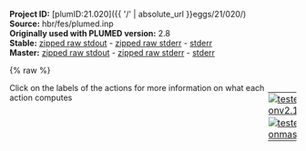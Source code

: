 **Project ID:** [plumID:21.020]({{ '/' | absolute_url }}eggs/21/020/)  
**Source:** hbr/fes/plumed.inp  
**Originally used with PLUMED version:** 2.8  
**Stable:** [zipped raw stdout](plumed.inp.plumed.stdout.txt.zip) - [zipped raw stderr](plumed.inp.plumed.stderr.txt.zip) - [stderr](plumed.inp.plumed.stderr)  
**Master:** [zipped raw stdout](plumed.inp.plumed_master.stdout.txt.zip) - [zipped raw stderr](plumed.inp.plumed_master.stderr.txt.zip) - [stderr](plumed.inp.plumed_master.stderr)  

{% raw %}
<div style="width: 100%; float:left">
<div style="width: 90%; float:left" id="value_details_data/hbr/fes/plumed.inp"> Click on the labels of the actions for more information on what each action computes </div>
<div style="width: 10%; float:left"><table><tr><td style="padding:1px"><a href="plumed.inp.plumed.stderr"><img src="https://img.shields.io/badge/v2.10-passing-green.svg" alt="tested onv2.10" /></a></td></tr><tr><td style="padding:1px"><a href="plumed.inp.plumed_master.stderr"><img src="https://img.shields.io/badge/master-failed-red.svg" alt="tested onmaster" /></a></td></tr></table></div></div>
<pre style="width=97%;">
<span class="plumedtooltip" style="color:green">UNITS<span class="right">This command sets the internal units for the code. <a href="https://www.plumed.org/doc-master/user-doc/html/_u_n_i_t_s.html" style="color:green">More details</a><i></i></span></span> <span class="plumedtooltip">LENGTH<span class="right">the units of lengths<i></i></span></span>=A <span class="plumedtooltip">TIME<span class="right">the units of time<i></i></span></span>=fs

<span style="display:none;" id="data/hbr/fes/plumed.inp">The UNITS action with label <b></b> calculates something</span><b name="data/hbr/fes/plumed.inpd1" onclick='showPath("data/hbr/fes/plumed.inp","data/hbr/fes/plumed.inpd1","data/hbr/fes/plumed.inpd1","brown")'>d1</b>: <span class="plumedtooltip" style="color:green">DISTANCE<span class="right">Calculate the distance between a pair of atoms. <a href="https://www.plumed.org/doc-master/user-doc/html/_d_i_s_t_a_n_c_e.html" style="color:green">More details</a><i></i></span></span> <span class="plumedtooltip">ATOMS<span class="right">the pair of atom that we are calculating the distance between<i></i></span></span>=10,11 <span class="plumedtooltip">NOPBC<span class="right"> ignore the periodic boundary conditions when calculating distances<i></i></span></span>
<span style="display:none;" id="data/hbr/fes/plumed.inpd1">The DISTANCE action with label <b>d1</b> calculates the following quantities:<table  align="center" frame="void" width="95%" cellpadding="5%"><tr><td width="5%"><b> Quantity </b>  </td><td><b> Description </b> </td></tr><tr><td width="5%">d1.value</td><td>the DISTANCE between this pair of atoms</td></tr></table></span><b name="data/hbr/fes/plumed.inpd2" onclick='showPath("data/hbr/fes/plumed.inp","data/hbr/fes/plumed.inpd2","data/hbr/fes/plumed.inpd2","brown")'>d2</b>: <span class="plumedtooltip" style="color:green">DISTANCE<span class="right">Calculate the distance between a pair of atoms. <a href="https://www.plumed.org/doc-master/user-doc/html/_d_i_s_t_a_n_c_e.html" style="color:green">More details</a><i></i></span></span> <span class="plumedtooltip">ATOMS<span class="right">the pair of atom that we are calculating the distance between<i></i></span></span>=11,1  <span class="plumedtooltip">NOPBC<span class="right"> ignore the periodic boundary conditions when calculating distances<i></i></span></span>
<span style="display:none;" id="data/hbr/fes/plumed.inpd2">The DISTANCE action with label <b>d2</b> calculates the following quantities:<table  align="center" frame="void" width="95%" cellpadding="5%"><tr><td width="5%"><b> Quantity </b>  </td><td><b> Description </b> </td></tr><tr><td width="5%">d2.value</td><td>the DISTANCE between this pair of atoms</td></tr></table></span><b name="data/hbr/fes/plumed.inpd3" onclick='showPath("data/hbr/fes/plumed.inp","data/hbr/fes/plumed.inpd3","data/hbr/fes/plumed.inpd3","brown")'>d3</b>: <span class="plumedtooltip" style="color:green">DISTANCE<span class="right">Calculate the distance between a pair of atoms. <a href="https://www.plumed.org/doc-master/user-doc/html/_d_i_s_t_a_n_c_e.html" style="color:green">More details</a><i></i></span></span> <span class="plumedtooltip">ATOMS<span class="right">the pair of atom that we are calculating the distance between<i></i></span></span>=10,2  <span class="plumedtooltip">NOPBC<span class="right"> ignore the periodic boundary conditions when calculating distances<i></i></span></span>
<span style="display:none;" id="data/hbr/fes/plumed.inpd3">The DISTANCE action with label <b>d3</b> calculates the following quantities:<table  align="center" frame="void" width="95%" cellpadding="5%"><tr><td width="5%"><b> Quantity </b>  </td><td><b> Description </b> </td></tr><tr><td width="5%">d3.value</td><td>the DISTANCE between this pair of atoms</td></tr></table></span><b name="data/hbr/fes/plumed.inpd4" onclick='showPath("data/hbr/fes/plumed.inp","data/hbr/fes/plumed.inpd4","data/hbr/fes/plumed.inpd4","brown")'>d4</b>: <span class="plumedtooltip" style="color:green">DISTANCE<span class="right">Calculate the distance between a pair of atoms. <a href="https://www.plumed.org/doc-master/user-doc/html/_d_i_s_t_a_n_c_e.html" style="color:green">More details</a><i></i></span></span> <span class="plumedtooltip">ATOMS<span class="right">the pair of atom that we are calculating the distance between<i></i></span></span>=11,2  <span class="plumedtooltip">NOPBC<span class="right"> ignore the periodic boundary conditions when calculating distances<i></i></span></span>
<span style="display:none;" id="data/hbr/fes/plumed.inpd4">The DISTANCE action with label <b>d4</b> calculates the following quantities:<table  align="center" frame="void" width="95%" cellpadding="5%"><tr><td width="5%"><b> Quantity </b>  </td><td><b> Description </b> </td></tr><tr><td width="5%">d4.value</td><td>the DISTANCE between this pair of atoms</td></tr></table></span><b name="data/hbr/fes/plumed.inpd5" onclick='showPath("data/hbr/fes/plumed.inp","data/hbr/fes/plumed.inpd5","data/hbr/fes/plumed.inpd5","brown")'>d5</b>: <span class="plumedtooltip" style="color:green">DISTANCE<span class="right">Calculate the distance between a pair of atoms. <a href="https://www.plumed.org/doc-master/user-doc/html/_d_i_s_t_a_n_c_e.html" style="color:green">More details</a><i></i></span></span> <span class="plumedtooltip">ATOMS<span class="right">the pair of atom that we are calculating the distance between<i></i></span></span>=10,1  <span class="plumedtooltip">NOPBC<span class="right"> ignore the periodic boundary conditions when calculating distances<i></i></span></span>
<span style="display:none;" id="data/hbr/fes/plumed.inpd5">The DISTANCE action with label <b>d5</b> calculates the following quantities:<table  align="center" frame="void" width="95%" cellpadding="5%"><tr><td width="5%"><b> Quantity </b>  </td><td><b> Description </b> </td></tr><tr><td width="5%">d5.value</td><td>the DISTANCE between this pair of atoms</td></tr></table></span><b name="data/hbr/fes/plumed.inpd6" onclick='showPath("data/hbr/fes/plumed.inp","data/hbr/fes/plumed.inpd6","data/hbr/fes/plumed.inpd6","brown")'>d6</b>: <span class="plumedtooltip" style="color:green">DISTANCE<span class="right">Calculate the distance between a pair of atoms. <a href="https://www.plumed.org/doc-master/user-doc/html/_d_i_s_t_a_n_c_e.html" style="color:green">More details</a><i></i></span></span> <span class="plumedtooltip">ATOMS<span class="right">the pair of atom that we are calculating the distance between<i></i></span></span>=1,2   <span class="plumedtooltip">NOPBC<span class="right"> ignore the periodic boundary conditions when calculating distances<i></i></span></span>
<br/><span style="display:none;" id="data/hbr/fes/plumed.inpd6">The DISTANCE action with label <b>d6</b> calculates the following quantities:<table  align="center" frame="void" width="95%" cellpadding="5%"><tr><td width="5%"><b> Quantity </b>  </td><td><b> Description </b> </td></tr><tr><td width="5%">d6.value</td><td>the DISTANCE between this pair of atoms</td></tr></table></span><b name="data/hbr/fes/plumed.inpuwall" onclick='showPath("data/hbr/fes/plumed.inp","data/hbr/fes/plumed.inpuwall","data/hbr/fes/plumed.inpuwall","brown")'>uwall</b>: <span class="plumedtooltip" style="color:green">UPPER_WALLS<span class="right">Defines a wall for the value of one or more collective variables, <a href="https://www.plumed.org/doc-master/user-doc/html/_u_p_p_e_r__w_a_l_l_s.html" style="color:green">More details</a><i></i></span></span> <span class="plumedtooltip">ARG<span class="right">the arguments on which the bias is acting<i></i></span></span>=<b name="data/hbr/fes/plumed.inpd1">d1</b>,<b name="data/hbr/fes/plumed.inpd2">d2</b>,<b name="data/hbr/fes/plumed.inpd3">d3</b>,<b name="data/hbr/fes/plumed.inpd4">d4</b>,<b name="data/hbr/fes/plumed.inpd5">d5</b>,<b name="data/hbr/fes/plumed.inpd6">d6</b> <span class="plumedtooltip">AT<span class="right">the positions of the wall<i></i></span></span>=3.0,3.0,3.0,3.0,3.0,3.0 <span class="plumedtooltip">KAPPA<span class="right">the force constant for the wall<i></i></span></span>=100,100,100,100,100,100

<span style="display:none;" id="data/hbr/fes/plumed.inpuwall">The UPPER_WALLS action with label <b>uwall</b> calculates the following quantities:<table  align="center" frame="void" width="95%" cellpadding="5%"><tr><td width="5%"><b> Quantity </b>  </td><td><b> Description </b> </td></tr><tr><td width="5%">uwall.bias</td><td>the instantaneous value of the bias potential</td></tr><tr><td width="5%">uwall.force2</td><td>the instantaneous value of the squared force due to this bias potential</td></tr></table></span><b name="data/hbr/fes/plumed.inpcv" onclick='showPath("data/hbr/fes/plumed.inp","data/hbr/fes/plumed.inpcv","data/hbr/fes/plumed.inpcv","brown")'>cv</b>: <span class="plumedtooltip" style="color:green">COMBINE<span class="right">Calculate a polynomial combination of a set of other variables. <a href="https://www.plumed.org/doc-master/user-doc/html/_c_o_m_b_i_n_e.html" style="color:green">More details</a><i></i></span></span> <span class="plumedtooltip">ARG<span class="right">the values input to this function<i></i></span></span>=<b name="data/hbr/fes/plumed.inpd1">d1</b>,<b name="data/hbr/fes/plumed.inpd2">d2</b>,<b name="data/hbr/fes/plumed.inpd3">d3</b>,<b name="data/hbr/fes/plumed.inpd4">d4</b>,<b name="data/hbr/fes/plumed.inpd5">d5</b>,<b name="data/hbr/fes/plumed.inpd6">d6</b> <span class="plumedtooltip">COEFFICIENTS<span class="right"> the coefficients of the arguments in your function<i></i></span></span>=0.661,-0.656,-0.328,0.011,-0.021,0.157 <span class="plumedtooltip">PERIODIC<span class="right">if the output of your function is periodic then you should specify the periodicity of the function<i></i></span></span>=NO


<span style="display:none;" id="data/hbr/fes/plumed.inpcv">The COMBINE action with label <b>cv</b> calculates the following quantities:<table  align="center" frame="void" width="95%" cellpadding="5%"><tr><td width="5%"><b> Quantity </b>  </td><td><b> Description </b> </td></tr><tr><td width="5%">cv.value</td><td>a linear compbination</td></tr></table></span><span class="plumedtooltip" style="color:green">ANN<span class="right">Calculates the ANN-function. <a href="https://www.plumed.org/doc-master/user-doc/html/_a_n_n.html" style="color:green">More details</a><i></i></span></span> ...
  <span class="plumedtooltip">LABEL<span class="right">a label for the action so that its output can be referenced in the input to other actions<i></i></span></span>=<b name="data/hbr/fes/plumed.inpfesfit" onclick='showPath("data/hbr/fes/plumed.inp","data/hbr/fes/plumed.inpfesfit","data/hbr/fes/plumed.inpfesfit","brown")'>fesfit</b>
  <span class="plumedtooltip">ARG<span class="right">the labels of the values from which the function is calculated<i></i></span></span>=<b name="data/hbr/fes/plumed.inpcv">cv</b>
  <span class="plumedtooltip">NUM_LAYERS<span class="right">number of layers of the neural network<i></i></span></span>=3
  <span class="plumedtooltip">NUM_NODES<span class="right">numbers of nodes in each layer of the neural network<i></i></span></span>=1,48,1
  <span class="plumedtooltip">ACTIVATIONS<span class="right">activation functions for the neural network<i></i></span></span>=Tanh,Linear
  <span class="plumedtooltip">WEIGHTS0<span class="right">flattened weight arrays connecting adjacent layers, WEIGHTS0 represents flattened weight array connecting layer 0 and layer 1, WEIGHTS1 represents flattened weight array connecting layer 1 and layer 2, <i></i></span></span>=7.02603134,-7.10656245,6.87468804,6.44175163,-8.05901739,-9.92301921,8.70412179,5.24445234,-7.15034183,-4.89640601,5.23411097,-6.16335667,-5.80727531,6.09854222,9.03723364,-6.19909808,4.87341508,5.4844505,5.17560729,5.05697771,5.93438394,-5.71471957,-4.80556544,7.25557632,9.47419942,-4.59945602,6.16870363,8.73579702,-6.5963175,-3.4826426,6.87015659,4.32398507,-5.7119825,-3.62043586,5.52290261,-5.41269008,6.43750182,-4.61871456,6.61789092,4.69954468,8.29040765,-10.11716514,7.04612104,-5.44254231,4.57136333,-9.15486747,-4.94113593,6.71545542
  <span class="plumedtooltip">WEIGHTS1<span class="right">flattened weight arrays connecting adjacent layers, WEIGHTS0 represents flattened weight array connecting layer 0 and layer 1, WEIGHTS1 represents flattened weight array connecting layer 1 and layer 2, <i></i></span></span>=-3.07574091,-9.89746009,-3.15299416,-3.24530278,-9.57739595,2.77604802,-3.4314115,-1.92436265,3.29843627,1.49236991,-2.84250541,-9.95369648,-9.3124519,-2.90663917,9.80867586,2.96358348,-1.62958348,-2.53223939,-2.79371778,-1.62894969,-3.27305257,2.6427191,1.48710888,-3.2627269,-3.67837903,-5.63907048,-2.36960156,-3.95901324,3.13753686,-9.23112732,-3.31650521,-0.72276839,2.75064713,-10.09041104,-2.92406711,2.72257186,-3.08722293,-5.56477804,-2.42215226,6.64587078,-3.33581553,3.29791456,-3.39129346,-9.53846615,-0.94354542,3.45900422,1.88059984,-2.90541763
  <span class="plumedtooltip">BIASES0<span class="right">bias array for each layer of the neural network, BIASES0 represents bias array for layer 1, BIASES1 represents bias array for layer 2, <i></i></span></span>=0.1902818,-4.10551933,0.22589334,-0.07582383,-3.50552854,-2.19018425,1.90013798,-1.35713566,-1.4730146,0.93418965,-0.69205605,-3.8355124,-6.29137461,-1.62394629,3.20821655,1.79014226,-0.93558303,-1.48051528,-0.78992735,-1.17037756,-0.24011175,2.67836642,0.87249589,0.15014032,2.08530087,-3.58209149,-1.6350707,1.90793108,0.03897141,3.48234302,0.22687527,-0.68752415,2.67617444,3.60703902,-2.49713368,3.77533027,0.41214063,-3.60686151,-4.82613345,3.70799175,1.79634271,-2.2350788,0.0519425,-4.51020721,-0.75313181,-2.009491,1.03992807,-0.01423335
  <span class="plumedtooltip">BIASES1<span class="right">bias array for each layer of the neural network, BIASES0 represents bias array for layer 1, BIASES1 represents bias array for layer 2, <i></i></span></span>=-10.3903018
... ANN
<br/><span style="display:none;" id="data/hbr/fes/plumed.inpfesfit">The ANN action with label <b>fesfit</b> calculates the following quantities:<table  align="center" frame="void" width="95%" cellpadding="5%"><tr><td width="5%"><b> Quantity </b>  </td><td><b> Description </b> </td></tr><tr><td width="5%">fesfit.node</td><td>components of ANN outputs</td></tr></table></span><span class="plumedtooltip" style="color:green">CUSTOM<span class="right">Calculate a combination of variables using a custom expression. <a href="https://www.plumed.org/doc-master/user-doc/html/_c_u_s_t_o_m.html" style="color:green">More details</a><i></i></span></span> <span class="plumedtooltip">ARG<span class="right">the values input to this function<i></i></span></span>=<b name="data/hbr/fes/plumed.inpfesfit">fesfit.node-0</b> <span class="plumedtooltip">FUNC<span class="right">the function you wish to evaluate<i></i></span></span>=-1.0*(x-100) <span class="plumedtooltip">PERIODIC<span class="right">if the output of your function is periodic then you should specify the periodicity of the function<i></i></span></span>=NO <span class="plumedtooltip">LABEL<span class="right">a label for the action so that its output can be referenced in the input to other actions<i></i></span></span>=<b name="data/hbr/fes/plumed.inpwt" onclick='showPath("data/hbr/fes/plumed.inp","data/hbr/fes/plumed.inpwt","data/hbr/fes/plumed.inpwt","brown")'>wt</b>
<span style="display:none;" id="data/hbr/fes/plumed.inpwt">The CUSTOM action with label <b>wt</b> calculates the following quantities:<table  align="center" frame="void" width="95%" cellpadding="5%"><tr><td width="5%"><b> Quantity </b>  </td><td><b> Description </b> </td></tr><tr><td width="5%">wt.value</td><td>an arbitrary function</td></tr></table></span><span class="plumedtooltip" style="color:green">BIASVALUE<span class="right">Takes the value of one variable and use it as a bias <a href="https://www.plumed.org/doc-master/user-doc/html/_b_i_a_s_v_a_l_u_e.html" style="color:green">More details</a><i></i></span></span> <span class="plumedtooltip">ARG<span class="right">the labels of the scalar/vector arguments whose values will be used as a bias on the system<i></i></span></span>=<b name="data/hbr/fes/plumed.inpwt">wt</b> <span class="plumedtooltip">LABEL<span class="right">a label for the action so that its output can be referenced in the input to other actions<i></i></span></span>=<b name="data/hbr/fes/plumed.inpb1" onclick='showPath("data/hbr/fes/plumed.inp","data/hbr/fes/plumed.inpb1","data/hbr/fes/plumed.inpb1","brown")'>b1</b>
<span style="display:none;" id="data/hbr/fes/plumed.inpb1">The BIASVALUE action with label <b>b1</b> calculates the following quantities:<table  align="center" frame="void" width="95%" cellpadding="5%"><tr><td width="5%"><b> Quantity </b>  </td><td><b> Description </b> </td></tr><tr><td width="5%">b1.bias</td><td>the instantaneous value of the bias potential</td></tr><tr><td width="5%">b1._bias</td><td>one or multiple instances of this quantity can be referenced elsewhere in the input file</td></tr></table></span><span class="plumedtooltip" style="color:green">REWEIGHT_BIAS<span class="right">Calculate weights for ensemble averages that negate the effect the bias has on the region of phase space explored <a href="https://www.plumed.org/doc-master/user-doc/html/_r_e_w_e_i_g_h_t__b_i_a_s.html" style="color:green">More details</a><i></i></span></span> <span class="plumedtooltip">TEMP<span class="right">the system temperature<i></i></span></span>=300 <span class="plumedtooltip">ARG<span class="right"> the biases that must be taken into account when reweighting<i></i></span></span>=<b name="data/hbr/fes/plumed.inpb1">b1.bias</b> <span class="plumedtooltip">LABEL<span class="right">a label for the action so that its output can be referenced in the input to other actions<i></i></span></span>=<b name="data/hbr/fes/plumed.inpbias" onclick='showPath("data/hbr/fes/plumed.inp","data/hbr/fes/plumed.inpbias","data/hbr/fes/plumed.inpbias","brown")'>bias</b>
<br/><span style="display:none;" id="data/hbr/fes/plumed.inpbias">The REWEIGHT_BIAS action with label <b>bias</b> calculates the following quantities:<table  align="center" frame="void" width="95%" cellpadding="5%"><tr><td width="5%"><b> Quantity </b>  </td><td><b> Description </b> </td></tr><tr><td width="5%">bias.value</td><td>the weight to use for this frame to negate the effect the bias</td></tr></table></span><span class="plumedtooltip" style="color:green">HISTOGRAM<span class="right">Accumulate the average probability density along a few CVs from a trajectory. <a href="https://www.plumed.org/doc-master/user-doc/html/_h_i_s_t_o_g_r_a_m.html" style="color:green">More details</a><i></i></span></span> ...
  <span class="plumedtooltip">ARG<span class="right">the quantities that are being used to construct the histogram<i></i></span></span>=<b name="data/hbr/fes/plumed.inpcv">cv</b>
  <span class="plumedtooltip">GRID_MIN<span class="right"> the lower bounds for the grid<i></i></span></span>=-2.0
  <span class="plumedtooltip">GRID_MAX<span class="right"> the upper bounds for the grid<i></i></span></span>=2.0
  <span class="plumedtooltip">GRID_BIN<span class="right">the number of bins for the grid<i></i></span></span>=4000
  <span class="plumedtooltip">BANDWIDTH<span class="right">the bandwidths for kernel density esimtation<i></i></span></span>=0.02
  <span class="plumedtooltip">LOGWEIGHTS<span class="right">the logarithm of the quantity to use as the weights when calculating averages<i></i></span></span>=<b name="data/hbr/fes/plumed.inpbias">bias</b>
  <span class="plumedtooltip">LABEL<span class="right">a label for the action so that its output can be referenced in the input to other actions<i></i></span></span>=<b name="data/hbr/fes/plumed.inphh" onclick='showPath("data/hbr/fes/plumed.inp","data/hbr/fes/plumed.inphh","data/hbr/fes/plumed.inphh","brown")'>hh</b>
... HISTOGRAM
<br/><span style="display:none;" id="data/hbr/fes/plumed.inphh">The HISTOGRAM action with label <b>hh</b> calculates the following quantities:<table  align="center" frame="void" width="95%" cellpadding="5%"><tr><td width="5%"><b> Quantity </b>  </td><td><b> Description </b> </td></tr><tr><td width="5%">hh.value</td><td>the estimate of the histogram as a function of the argument that was obtained</td></tr></table></span><span class="plumedtooltip" style="color:green">CONVERT_TO_FES<span class="right">Convert a histogram to a free energy surface. <a href="https://www.plumed.org/doc-master/user-doc/html/_c_o_n_v_e_r_t__t_o__f_e_s.html" style="color:green">More details</a><i></i></span></span> <span class="plumedtooltip">GRID<span class="right">the histogram that you would like to convert into a free energy surface (old syntax)<i></i></span></span>=<b name="data/hbr/fes/plumed.inphh">hh</b>  <span class="plumedtooltip">TEMP<span class="right">the temperature at which you are operating<i></i></span></span>=300.0 <span class="plumedtooltip">LABEL<span class="right">a label for the action so that its output can be referenced in the input to other actions<i></i></span></span>=<b name="data/hbr/fes/plumed.inpff" onclick='showPath("data/hbr/fes/plumed.inp","data/hbr/fes/plumed.inpff","data/hbr/fes/plumed.inpff","brown")'>ff</b>
<br/><span style="display:none;" id="data/hbr/fes/plumed.inpff">The CONVERT_TO_FES action with label <b>ff</b> calculates the following quantities:<table  align="center" frame="void" width="95%" cellpadding="5%"><tr><td width="5%"><b> Quantity </b>  </td><td><b> Description </b> </td></tr><tr><td width="5%">ff.value</td><td>the free energy surface</td></tr></table></span><span class="plumedtooltip" style="color:green">DUMPGRID<span class="right">Output the function on the grid to a file with the PLUMED grid format. <a href="https://www.plumed.org/doc-master/user-doc/html/_d_u_m_p_g_r_i_d.html" style="color:green">More details</a><i></i></span></span> <span class="plumedtooltip">GRID<span class="right">the grid you would like to print (can also use ARG for specifying what is being printed)<i></i></span></span>=<b name="data/hbr/fes/plumed.inpff">ff</b>  <span class="plumedtooltip">FILE<span class="right"> the file on which to write the grid<i></i></span></span>=fes  <span class="plumedtooltip">STRIDE<span class="right"> the frequency with which the grid should be output to the file<i></i></span></span>=20000

<span class="plumedtooltip" style="color:green">FLUSH<span class="right">This command instructs plumed to flush all the open files with a user specified frequency. <a href="https://www.plumed.org/doc-master/user-doc/html/_f_l_u_s_h.html" style="color:green">More details</a><i></i></span></span> <span class="plumedtooltip">STRIDE<span class="right">the frequency with which all the open files should be flushed<i></i></span></span>=2000
<span class="plumedtooltip" style="color:green">PRINT<span class="right">Print quantities to a file. <a href="https://www.plumed.org/doc-master/user-doc/html/_p_r_i_n_t.html" style="color:green">More details</a><i></i></span></span> <span class="plumedtooltip">ARG<span class="right">the labels of the values that you would like to print to the file<i></i></span></span>=<b name="data/hbr/fes/plumed.inpd1">d1</b>,<b name="data/hbr/fes/plumed.inpd2">d2</b>,<b name="data/hbr/fes/plumed.inpd3">d3</b>,<b name="data/hbr/fes/plumed.inpd4">d4</b>,<b name="data/hbr/fes/plumed.inpd5">d5</b>,<b name="data/hbr/fes/plumed.inpd6">d6</b>,<b name="data/hbr/fes/plumed.inpcv">cv</b>,<b name="data/hbr/fes/plumed.inpb1">b1.bias</b> <span class="plumedtooltip">STRIDE<span class="right"> the frequency with which the quantities of interest should be output<i></i></span></span>=200 <span class="plumedtooltip">FILE<span class="right">the name of the file on which to output these quantities<i></i></span></span>=colvar
</pre>
{% endraw %}
